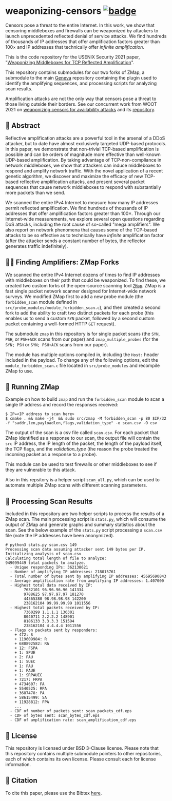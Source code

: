# weaponizing-censors [![badge](https://img.shields.io/badge/In%20Proceedings-USENIX%20Security%202021-blue.svg)](https://www.usenix.org/conference/usenixsecurity21/presentation/bock)

Censors pose a threat to the entire Internet. In this work, we show that censoring middleboxes and firewalls can be weaponized by attackers to launch unprecedented reflected denial of service attacks. We find hundreds of thousands of IP addresses that offer amplification factors greater than 100× and IP addresses that technically offer _infinite amplification_. 

This is the code repository for the USENIX Security 2021 paper, "[Weaponizing Middleboxes for TCP Reflected Amplification](https://geneva.cs.umd.edu/papers/usenix-weaponizing-ddos.pdf)". 

This repository contains submodules for our two forks of ZMap, a submodule to the main [Geneva](https://github.com/Kkevsterrr/geneva) repository containing the plugin used to identify the amplifying sequences, and processing scripts for analyzing scan results.  

Amplification attacks are not the only way that censors pose a threat to those living outside their borders. See our concurrent work from WOOT 2021 on [weaponizing censors for availability attacks](https://geneva.cs.umd.edu/papers/woot21-weaponizing-availability.pdf) and its [repository](https://github.com/breakerspace/weaponizing-residual-censorship/). 

## 📝 Abstract

Reflective amplification attacks are a powerful tool in the arsenal of a DDoS attacker, but to date have almost exclusively targeted UDP-based protocols. In this paper, we demonstrate that non-trivial TCP-based amplification is possible and can be orders of magnitude more effective than well-known UDP-based amplification. By taking advantage of TCP-non-compliance in network middleboxes, we show that attackers can induce middleboxes to respond and amplify network traffic. With the novel application of a recent genetic algorithm, we discover and maximize the efficacy of new TCP-based reflective amplification attacks, and present several packet sequences that cause network middleboxes to respond with substantially more packets than we send.

We scanned the entire IPv4 Internet to measure how many IP addresses permit reflected amplification. We find hundreds of thousands of IP addresses that offer amplification factors greater than 100×. Through our Internet-wide measurements, we explore several open questions regarding DoS attacks, including the root cause of so-called "mega amplifiers". We also report on network phenomena that causes some of the TCP-based attacks to be so effective as to technically have _infinite_ amplification factor (after the attacker sends a constant number of bytes, the reflector generates traffic indefinitely). 

## 🕵️‍♀️ Finding Amplifiers: ZMap Forks

We scanned the entire IPv4 Internet dozens of times to find IP addresses with middleboxes on their path that could be weaponized. To find these, we created two custom forks of the open-source scanning tool [`ZMap`](https://github.com/zmap/zmap). ZMap is a fast single packet network scanner designed for Internet-wide network surveys. We modified ZMap first to add a new probe module (the `forbidden_scan` module defined in `src/probe_modules/module_forbidden_scan.c`), and then created a second fork to add the ability to craft two distinct packets for each probe (this enables us to send a custom `SYN` packet, followed by a second custom packet containing a well-formed HTTP `GET` request). 

The submodule `zmap` in this repository is for single packet scans (the `SYN`, `PSH`, or `PSH+ACK` scans from our paper) and `zmap_multiple_probes` (for the `SYN; PSH` or `SYN; PSH+ACK` scans from our paper).

The module has multiple options compiled in, including the `Host:` header included in the payload. To change any of the following options, edit the `module_forbidden_scan.c` file located in `src/probe_modules` and recompile ZMap to use. 

## 🏃 Running ZMap

Example on how to build `zmap` and run the `forbidden_scan` module to scan a single IP address and record the responses received: 

```
$ IP=<IP address to scan here>
$ cmake . && make -j4  && sudo src/zmap -M forbidden_scan -p 80 $IP/32 -f "saddr,len,payloadlen,flags,validation_type" -o scan.csv -O csv 
```

The output of the scan is a csv file called `scan.csv`. For each packet that ZMap identified as a response to our scan, the output file will contain the `src` IP address, the IP length of the packet, the length of the payload itself, the TCP flags, and the _validation_type_ (the reason the probe treated the incoming packet as a response to a probe). 

This module can be used to test firewalls or other middleboxes to see if they are vulnerable to this attack. 

Also in this repsitory is a helper script `scan_all.py`, which can be used to automate multiple ZMap scans with different scanning parameters.  

## 🔬 Processing Scan Results

Included in this repository are two helper scripts to process the results of a ZMap scan. The main processing script is `stats.py`, which will consume the output of ZMap and generate graphs and summary statistics about the scan. See the below example of the `stats.py` script processing a `scan.csv` file (note the IP addresses have been anonymized). 

```    
# python3 stats.py scan.csv 149
Processing scan data assuming attacker sent 149 bytes per IP.
Initializing analysis of scan.csv
Calculating total length of file to analyze:
949099449 total packets to analyze.
  - Unique responding IPs: 362138621
  - Number of amplifying IP addresses: 218015761
  - Total number of bytes sent by amplifying IP addresses: 45695690843
  - Average amplification rate from amplifying IP addresses: 1.407000
  - Highest total data received by IP:
        7632101 96.96.96.96 141334
        9788625 97.97.97.97 181270
        44365380 98.98.98.98 142200
        238162104 99.99.99.99 1011556
  - Highest total packets received by IP:
        7360299 1.1.1.1 136301
        8040711 2.2.2.2 148901
        8186133 3.3.3.3 151594
        238162104 4.4.4.4 1011556
  - Flags on packets sent by responders:
    + 472: S
    + 119609984: R
    + 680892582: RA
    + 12: FSPA
    + 1: SPUE
    + 2: PAU
    + 1: SUEC
    + 1: FAU
    + 1: PAUE
    + 1: SRPAUEC
    + 7217: FRPA
    + 4734607: FA
    + 5540525: RPA
    + 3687478: PA
    + 58615499: SA
    + 11928812: FPA
    ...
  - CDF of number of packets sent: scan_packets_cdf.eps
  - CDF of bytes sent: scan_bytes_cdf.eps
  - CDF of amplification rate: scan_amplification_cdf.eps
```

## 📃 License

This repository is licensed under BSD 3-Clause license. Please note that this repository contains multiple submodule pointers to other repositories, each of which contains its own license. Please consult each for license information. 

## 📑 Citation

To cite this paper, please use the Bibtex [here](https://www.usenix.org/biblio/export/bibtex/272318).
